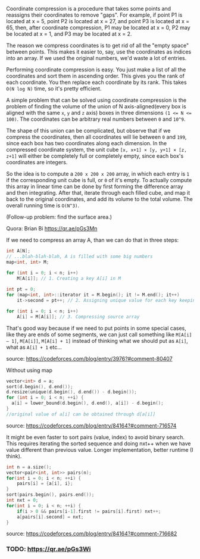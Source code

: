 Coordinate compression is a procedure that takes some points and reassigns their coordinates to remove "gaps". 
For example, if point P1 is located at x = 5, point P2 is located at x = 27, and point P3 is located at x = 65, 
then, after coordinate compression, P1 may be located at x = 0, P2 may be located at x = 1, and P3 may be located at x = 2. 

The reason we compress coordinates is to get rid of all the "empty space" between points. 
This makes it easier to, say, use the coordinates as indices into an array. If we used the original numbers, we'd waste a lot of entries.

Performing coordinate compression is easy. You just make a list of all the coordinates and sort them in ascending order. 
This gives you the rank of each coordinate. You then replace each coordinate by its rank. This takes `O(N log N)` time, so it's pretty efficient.

A simple problem that can be solved using coordinate compression is the problem of finding the volume of the union of N axis-aligned(every box is aligned 
with the same `x`, `y` and `z` axis) boxes in three dimensions `(1 <= N <= 100)`. The coordinates can be arbitrary real numbers between `0` and `10^9`.

The shape of this union can be complicated, but observe that if we compress the coordinates, then all coordinates will lie between `0` and `199`, 
since each box has two coordinates along each dimension. In the compressed coordinate system, the unit cube `[x, x+1] × [y, y+1] × [z, z+1]` will either 
be completely full or completely empty, since each box's coordinates are integers. 

So the idea is to compute a `200 x 200 x 200` array, in which each entry is `1` if the corresponding unit cube is full, or `0` of it's empty. 
To actually compute this array in linear time can be done by first forming the difference array and then integrating. After that, 
iterate through each filled cube, and map it back to the original coordinates, and add its volume to the total volume. The overall running time is `O(N^3)`.

(Follow-up problem: find the surface area.)

Quora: Brian Bi https://qr.ae/pGs3Mn


If we need to compress an array A, than we can do that in three steps:

```cpp
int A[N];
// ...blah-blah-blah, A is filled with some big numbers
map<int, int> M;

for (int i = 0; i < n; i++) 
    M[A[i]]; // 1. Creating a key A[i] in M
 
int pt = 0;
for (map<int, int>::iterator it = M.begin(); it != M.end(); it++) 
    it->second = pt++; // 2. Assigning unique value for each key keeping order in set of values

for (int i = 0; i < n; i++)
    A[i] = M[A[i]]; // 3. Compressing source array
```

That's good way because if we need to put points in some special cases, like they are ends of some segments, 
we can just call something like `M[A[i] — 1]`, `M[A[i]]`, `M[A[i] + 1]` instead of thinking what we should put as `A[i]`, what as `A[i] + 1` etc...

source: https://codeforces.com/blog/entry/3976?#comment-80407


Without using map
```cpp
vector<int> d = a;
sort(d.begin(), d.end());
d.resize(unique(d.begin(), d.end()) - d.begin());
for (int i = 0; i < n; ++i) {
  a[i] = lower_bound(d.begin(), d.end(), a[i]) - d.begin();
}
//original value of a[i] can be obtained through d[a[i]]
```

source: https://codeforces.com/blog/entry/84164?#comment-716574

It might be even faster to sort pairs (value, index) to avoid binary search. This requires iterating the sorted sequence and doing nxt++ when we have value different than previous value. Longer implementation, better runtime (I think).

```cpp
int n = a.size();
vector<pair<int, int>> pairs(n);
for(int i = 0; i < n; ++i) {
	pairs[i] = {a[i], i};
}
sort(pairs.begin(), pairs.end());
int nxt = 0;
for(int i = 0; i < n; ++i) {
	if(i > 0 && pairs[i-1].first != pairs[i].first) nxt++;
	a[pairs[i].second] = nxt;
}
```

source: https://codeforces.com/blog/entry/84164?#comment-716682

### TODO: https://qr.ae/pGs3Wi
